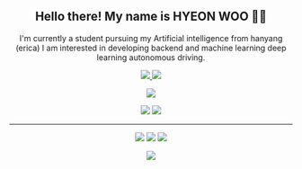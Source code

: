 
<h2 align="center">Hello there! My name is HYEON WOO 👋🤓</h2>
<p align="center">I'm currently a student pursuing my Artificial intelligence from hanyang (erica)
  I am interested in developing backend and machine learning deep learning autonomous driving.

</p>

<p align=center>
  <a href="https://github.com/Black-Tiger-h">
    <img src="https://badges.pufler.dev/visits/Black-Tiger-h/Black-Tiger-h?style=flat-square&color=black&logo=github">
  </a>
  <a href="https://github.com/Black-Tiger-h?tab=repositories">
    <img src="https://badges.pufler.dev/repos/Black-Tiger-h?style=flat-square&color=black&logo=github">
  </a>
</p>
<p align="center">
<a href="https://github.com/Black-Tiger-h"><img src="https://img.shields.io/github/followers/Black-Tiger-h?style=social"></a>
</p>
<p align="center">
 <img src="https://img.shields.io/badge/Deep Learning-red"> <img src="https://img.shields.io/badge/Computer Vision-magenta">
</p>
<hr>
<p align="center">
<img src="https://img.shields.io/badge/python%20-%2314354C.svg?&style=for-the-badge&logo=python&logoColor=white"/> <img src="https://img.shields.io/badge/java%20-%23F05033.svg?&style=for-the-badge&logo=java&logoColor=white"/> <img src="https://img.shields.io/badge/github%20-%23121011.svg?&style=for-the-badge&logo=github&logoColor=white"/>
</p>

<p align=center>  
  <img align=center src="https://github-readme-stats.vercel.app/api?username=Terabyte17&show_icons=true&theme=radical">
</p>





